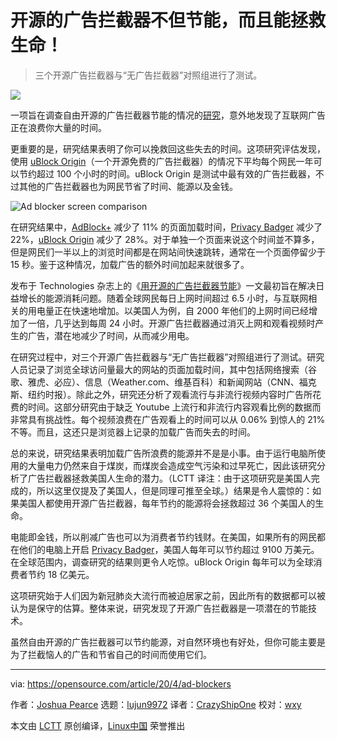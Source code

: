 [#]: collector: (lujun9972)
[#]: translator: (CrazyShipOne)
[#]: reviewer: (wxy)
[#]: publisher: (wxy)
[#]: url: (https://linux.cn/article-12157-1.html)
[#]: subject: (What you need to know about open source ad blockers)
[#]: via: (https://opensource.com/article/20/4/ad-blockers)
[#]: author: (Joshua Pearce https://opensource.com/users/jmpearce)

开源的广告拦截器不但节能，而且能拯救生命！
======
> 三个开源广告拦截器与“无广告拦截器”对照组进行了测试。

![](https://img.linux.net.cn/data/attachment/album/202004/27/220109b86sidn56sn6inoh.jpg)

一项旨在调查自由开源的广告拦截器节能的情况的[研究][2]，意外地发现了互联网广告正在浪费你大量的时间。

更重要的是，研究结果表明了你可以挽救回这些失去的时间。这项研究评估发现，使用 [uBlock Origin][3]（一个开源免费的广告拦截器）的情况下平均每个网民一年可以节约超过 100 个小时的时间。uBlock Origin 是测试中最有效的广告拦截器，不过其他的广告拦截器也为网民节省了时间、能源以及金钱。

![Ad blocker screen comparison][4]

在研究结果中，[AdBlock+][5] 减少了 11% 的页面加载时间，[Privacy Badger][6] 减少了 22%，[uBlock Origin][3] 减少了 28%。对于单独一个页面来说这个时间並不算多，但是网民们一半以上的浏览时间都是在网站间快速跳转，通常在一个页面停留少于 15 秒。鉴于这种情况，加载广告的额外时间加起来就很多了。

发布于 Technologies 杂志上的《[用开源的广告拦截器节能][7]》一文最初旨在解决日益增长的能源消耗问题。随着全球网民每日上网时间超过 6.5 小时，与互联网相关的用电量正在快速地增加。以美国人为例，自 2000 年他们的上网时间已经增加了一倍，几乎达到每周 24 小时。开源广告拦截器通过消灭上网和观看视频时产生的广告，潜在地减少了时间，从而减少用电。

在研究过程中，对三个开源广告拦截器与“无广告拦截器”对照组进行了测试。研究人员记录了浏览全球访问量最大的网站的页面加载时间，其中包括网络搜索（谷歌、雅虎、必应）、信息（Weather.com、维基百科）和新闻网站（CNN、福克斯、纽约时报）。除此之外，研究还分析了观看流行与非流行视频内容时广告所花费的时间。这部分研究由于缺乏 Youtube 上流行和非流行内容观看比例的数据而非常具有挑战性。每个视频浪费在广告观看上的时间可以从 0.06% 到惊人的 21% 不等。而且，这还只是浏览器上记录的加载广告而失去的时间。

总的来说，研究结果表明加载广告所浪费的能源并不是是小事。由于运行电脑所使用的大量电力仍然来自于煤炭，而煤炭会造成空气污染和过早死亡，因此该研究分析了广告拦截器拯救美国人生命的潜力。（LCTT 译注：由于这项研究是美国人完成的，所以这里仅提及了美国人，但是同理可推至全球。）结果是令人震惊的：如果美国人都使用开源广告拦截器，每年节约的能源将会拯救超过 36 个美国人的生命。

电能即金钱，所以削减广告也可以为消费者节约钱财。在美国，如果所有的网民都在他们的电脑上开启 [Privacy Badger][8]，美国人每年可以节约超过 9100 万美元。在全球范围内，调查研究的结果则更令人吃惊。uBlock Origin 每年可以为全球消费者节约 18 亿美元。 

这项研究始于人们因为新冠肺炎大流行而被迫居家之前，因此所有的数据都可以被认为是保守的估算。整体来说，研究发现了开源广告拦截器是一项潜在的节能技术。

虽然自由开源的广告拦截器可以节约能源，对自然环境也有好处，但你可能主要是为了拦截恼人的广告和节省自己的时间而使用它们。

--------------------------------------------------------------------------------

via: https://opensource.com/article/20/4/ad-blockers

作者：[Joshua Pearce][a]
选题：[lujun9972][b]
译者：[CrazyShipOne](https://github.com/CrazyShipOne)
校对：[wxy](https://github.com/wxy)

本文由 [LCTT](https://github.com/LCTT/TranslateProject) 原创编译，[Linux中国](https://linux.cn/) 荣誉推出

[a]: https://opensource.com/users/jmpearce
[b]: https://github.com/lujun9972
[1]: https://opensource.com/sites/default/files/styles/image-full-size/public/lead-images/browser_desktop_website_checklist_metrics.png?itok=OKKbl1UR (Browser of things)
[2]: https://www.mdpi.com/2227-7080/8/2/18
[3]: https://github.com/gorhill/uBlock
[4]: https://opensource.com/sites/default/files/uploads/os_ad_blocker_story_.png (Ad blocker screen comparison)
[5]: https://adblockplus.org/
[6]: https://privacybadger.org/
[7]: https://www.academia.edu/42434401/Energy_Conservation_with_Open_Source_Ad_Blockers
[8]: https://privacybadger.org/
